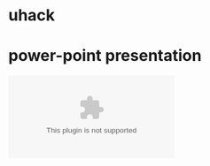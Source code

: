 # uhack
# power-point presentation

![alt text](https://github.com/Pratyushx/uhack/blob/master/DMRP2%20(2).pptx)

